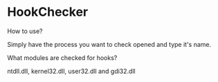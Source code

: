 # HookChecker

How to use?

Simply have the process you want to check opened and type it's name.

What modules are checked for hooks?

ntdll.dll, kernel32.dll, user32.dll and gdi32.dll
